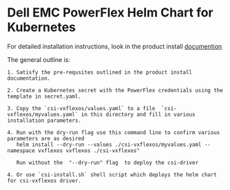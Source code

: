 # Dell EMC PowerFlex Helm Chart for Kubernetes

For detailed installation instructions, look in the product install [documention](https://dell.github.io/storage-plugin-docs/docs/installation/helm/powerflex/)

The general outline is:

    1. Satisfy the pre-requsites outlined in the product install documentation.

    2. Create a Kubernetes secret with the PowerFlex credentials using the template in secret.yaml.

    3. Copy the `csi-vxflexos/values.yaml` to a file  `csi-vxflexos/myvalues.yaml` in this directory and fill in various installation parameters.

    4. Run with the dry-run flag use this command line to confirm various parameters are as desired  
	   helm install --dry-run --values ./csi-vxflexos/myvalues.yaml --namespace vxflexos vxflexos ./csi-vxflexos"

       Run without the  "--dry-run" flag  to deploy the csi-driver

    4. Or use `csi-install.sh` shell script which deploys the helm chart for csi-vxflexos driver.
    
